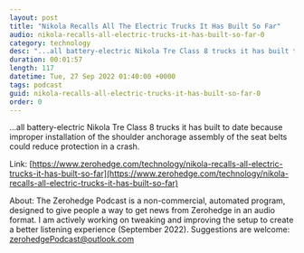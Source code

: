 ```yaml
---
layout: post
title: "Nikola Recalls All The Electric Trucks It Has Built So Far"
audio: nikola-recalls-all-electric-trucks-it-has-built-so-far-0
category: technology
desc: "...all battery-electric Nikola Tre Class 8 trucks it has built to date because improper installation of the shoulder anchorage assembly of the seat belts could reduce protection in a crash."
duration: 00:01:57
length: 117
datetime: Tue, 27 Sep 2022 01:40:00 +0000
tags: podcast
guid: nikola-recalls-all-electric-trucks-it-has-built-so-far-0
order: 0
---
```

...all battery-electric Nikola Tre Class 8 trucks it has built to date because improper installation of the shoulder anchorage assembly of the seat belts could reduce protection in a crash.

Link: [https://www.zerohedge.com/technology/nikola-recalls-all-electric-trucks-it-has-built-so-far](https://www.zerohedge.com/technology/nikola-recalls-all-electric-trucks-it-has-built-so-far)

About: The Zerohedge Podcast is a non-commercial, automated program, designed to give people a way to get news from Zerohedge in an audio format.  I am actively working on tweaking and improving the setup to create a better listening experience (September 2022).  Suggestions are welcome: [zerohedgePodcast@outlook.com](mailto:zerohedgePodcast@outlook.com)